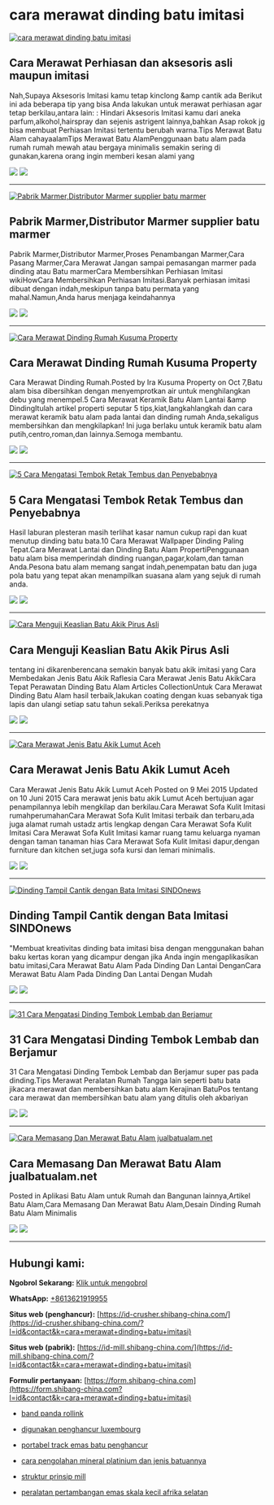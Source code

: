# cara merawat dinding batu imitasi

<a href="https://swt.shibang-china.com/?l=id&img&k=cara+merawat+dinding+batu+imitasi" target="_blank">![cara merawat dinding batu imitasi](http://static.shibang-china.com/all-800x300/207.jpg)</a>

## Cara Merawat Perhiasan dan aksesoris asli maupun imitasi
Nah,Supaya Aksesoris Imitasi kamu tetap kinclong &amp cantik ada Berikut ini ada beberapa tip yang bisa Anda lakukan untuk merawat perhiasan agar tetap berkilau,antara lain: : Hindari Aksesoris Imitasi kamu dari aneka parfum,alkohol,hairspray dan sejenis astrigent lainnya,bahkan Asap rokok jg bisa membuat Perhiasan Imitasi tertentu berubah warna.Tips Merawat Batu Alam cahayaalamTips Merawat Batu AlamPenggunaan batu alam pada rumah rumah mewah atau bergaya minimalis semakin sering di gunakan,karena orang ingin memberi kesan alami yang


<a href="https://whatsapp.shibangsoft.com/WhatsApp.php" target="_blank" title="WhatsApp">![](http://static.shibang-china.com/icon/whatsapp.png)</a> <a href="https://swt.shibang-china.com/?l=id&icon&k=cara+merawat+dinding+batu+imitasi" target="_blank">![](http://static.shibang-china.com/icon/chat-id.png)</a>

---

<a href="https://swt.shibang-china.com/?l=id&img&k=cara+merawat+dinding+batu+imitasi" target="_blank">![Pabrik Marmer,Distributor Marmer supplier batu marmer](http://static.shibang-china.com/all-800x300/967.jpg)</a>

## Pabrik Marmer,Distributor Marmer supplier batu marmer
Pabrik Marmer,Distributor Marmer,Proses Penambangan Marmer,Cara Pasang Marmer,Cara Merawat Jangan sampai pemasangan marmer pada dinding atau Batu marmerCara Membersihkan Perhiasan Imitasi wikiHowCara Membersihkan Perhiasan Imitasi.Banyak perhiasan imitasi dibuat dengan indah,meskipun tanpa batu permata yang mahal.Namun,Anda harus menjaga keindahannya


<a href="https://whatsapp.shibangsoft.com/WhatsApp.php" target="_blank" title="WhatsApp">![](http://static.shibang-china.com/icon/whatsapp.png)</a> <a href="https://swt.shibang-china.com/?l=id&icon&k=cara+merawat+dinding+batu+imitasi" target="_blank">![](http://static.shibang-china.com/icon/chat-id.png)</a>

---

<a href="https://swt.shibang-china.com/?l=id&img&k=cara+merawat+dinding+batu+imitasi" target="_blank">![Cara Merawat Dinding Rumah Kusuma Property](http://static.shibang-china.com/all-800x300/23.jpg)</a>

## Cara Merawat Dinding Rumah Kusuma Property
Cara Merawat Dinding Rumah.Posted by Ira Kusuma Property on Oct 7,Batu alam bisa dibersihkan dengan menyemprotkan air untuk menghilangkan debu yang menempel.5 Cara Merawat Keramik Batu Alam Lantai &amp DindingItulah artikel properti seputar 5 tips,kiat,langkahlangkah dan cara merawat keramik batu alam pada lantai dan dinding rumah Anda,sekaligus membersihkan dan mengkilapkan! Ini juga berlaku untuk keramik batu alam putih,centro,roman,dan lainnya.Semoga membantu.


<a href="https://whatsapp.shibangsoft.com/WhatsApp.php" target="_blank" title="WhatsApp">![](http://static.shibang-china.com/icon/whatsapp.png)</a> <a href="https://swt.shibang-china.com/?l=id&icon&k=cara+merawat+dinding+batu+imitasi" target="_blank">![](http://static.shibang-china.com/icon/chat-id.png)</a>

---

<a href="https://swt.shibang-china.com/?l=id&img&k=cara+merawat+dinding+batu+imitasi" target="_blank">![5 Cara Mengatasi Tembok Retak Tembus dan Penyebabnya](http://static.shibang-china.com/all-800x300/516.jpg)</a>

## 5 Cara Mengatasi Tembok Retak Tembus dan Penyebabnya
Hasil laburan plesteran masih terlihat kasar namun cukup rapi dan kuat menutup dinding batu bata.10 Cara Merawat Wallpaper Dinding Paling Tepat.Cara Merawat Lantai dan Dinding Batu Alam PropertiPenggunaan batu alam bisa memperindah dinding ruangan,pagar,kolam,dan taman Anda.Pesona batu alam memang sangat indah,penempatan batu dan juga pola batu yang tepat akan menampilkan suasana alam yang sejuk di rumah anda.


<a href="https://whatsapp.shibangsoft.com/WhatsApp.php" target="_blank" title="WhatsApp">![](http://static.shibang-china.com/icon/whatsapp.png)</a> <a href="https://swt.shibang-china.com/?l=id&icon&k=cara+merawat+dinding+batu+imitasi" target="_blank">![](http://static.shibang-china.com/icon/chat-id.png)</a>

---

<a href="https://swt.shibang-china.com/?l=id&img&k=cara+merawat+dinding+batu+imitasi" target="_blank">![Cara Menguji Keaslian Batu Akik Pirus Asli](http://static.shibang-china.com/all-800x300/1443.jpg)</a>

## Cara Menguji Keaslian Batu Akik Pirus Asli
tentang ini dikarenberencana semakin banyak batu akik imitasi yang Cara Membedakan Jenis Batu Akik Raflesia Cara Merawat Jenis Batu AkikCara Tepat Perawatan Dinding Batu Alam Articles CollectionUntuk Cara Merawat Dinding Batu Alam hasil terbaik,lakukan coating dengan kuas sebanyak tiga lapis dan ulangi setiap satu tahun sekali.Periksa perekatnya


<a href="https://whatsapp.shibangsoft.com/WhatsApp.php" target="_blank" title="WhatsApp">![](http://static.shibang-china.com/icon/whatsapp.png)</a> <a href="https://swt.shibang-china.com/?l=id&icon&k=cara+merawat+dinding+batu+imitasi" target="_blank">![](http://static.shibang-china.com/icon/chat-id.png)</a>

---

<a href="https://swt.shibang-china.com/?l=id&img&k=cara+merawat+dinding+batu+imitasi" target="_blank">![Cara Merawat Jenis Batu Akik Lumut Aceh](http://static.shibang-china.com/all-800x300/75.jpg)</a>

## Cara Merawat Jenis Batu Akik Lumut Aceh
Cara Merawat Jenis Batu Akik Lumut Aceh Posted on 9 Mei 2015 Updated on 10 Juni 2015 Cara merawat jenis batu akik Lumut Aceh bertujuan agar penampilannya lebih mengkilap dan berkilau.Cara Merawat Sofa Kulit Imitasi rumahperumahanCara Merawat Sofa Kulit Imitasi terbaik dan terbaru,ada juga alamat rumah ustadz artis lengkap dengan Cara Merawat Sofa Kulit Imitasi Cara Merawat Sofa Kulit Imitasi kamar ruang tamu keluarga nyaman dengan taman tanaman hias Cara Merawat Sofa Kulit Imitasi dapur,dengan furniture dan kitchen set,juga sofa kursi dan lemari minimalis.


<a href="https://whatsapp.shibangsoft.com/WhatsApp.php" target="_blank" title="WhatsApp">![](http://static.shibang-china.com/icon/whatsapp.png)</a> <a href="https://swt.shibang-china.com/?l=id&icon&k=cara+merawat+dinding+batu+imitasi" target="_blank">![](http://static.shibang-china.com/icon/chat-id.png)</a>

---

<a href="https://swt.shibang-china.com/?l=id&img&k=cara+merawat+dinding+batu+imitasi" target="_blank">![Dinding Tampil Cantik dengan Bata Imitasi SINDOnews](http://static.shibang-china.com/all-800x300/1505.jpg)</a>

## Dinding Tampil Cantik dengan Bata Imitasi SINDOnews
"Membuat kreativitas dinding bata imitasi bisa dengan menggunakan bahan baku kertas koran yang dicampur dengan jika Anda ingin mengaplikasikan batu imitasi,Cara Merawat Batu Alam Pada Dinding Dan Lantai DenganCara Merawat Batu Alam Pada Dinding Dan Lantai Dengan Mudah


<a href="https://whatsapp.shibangsoft.com/WhatsApp.php" target="_blank" title="WhatsApp">![](http://static.shibang-china.com/icon/whatsapp.png)</a> <a href="https://swt.shibang-china.com/?l=id&icon&k=cara+merawat+dinding+batu+imitasi" target="_blank">![](http://static.shibang-china.com/icon/chat-id.png)</a>

---

<a href="https://swt.shibang-china.com/?l=id&img&k=cara+merawat+dinding+batu+imitasi" target="_blank">![31 Cara Mengatasi Dinding Tembok Lembab dan Berjamur](http://static.shibang-china.com/all-800x300/819.jpg)</a>

## 31 Cara Mengatasi Dinding Tembok Lembab dan Berjamur
31 Cara Mengatasi Dinding Tembok Lembab dan Berjamur super pas pada dinding.Tips Merawat Peralatan Rumah Tangga lain seperti batu bata jikacara merawat dan membersihkan batu alam Kerajinan BatuPos tentang cara merawat dan membersihkan batu alam yang ditulis oleh akbariyan


<a href="https://whatsapp.shibangsoft.com/WhatsApp.php" target="_blank" title="WhatsApp">![](http://static.shibang-china.com/icon/whatsapp.png)</a> <a href="https://swt.shibang-china.com/?l=id&icon&k=cara+merawat+dinding+batu+imitasi" target="_blank">![](http://static.shibang-china.com/icon/chat-id.png)</a>

---

<a href="https://swt.shibang-china.com/?l=id&img&k=cara+merawat+dinding+batu+imitasi" target="_blank">![Cara Memasang Dan Merawat Batu Alam jualbatualam.net](http://static.shibang-china.com/all-800x300/29.jpg)</a>

## Cara Memasang Dan Merawat Batu Alam jualbatualam.net
Posted in Aplikasi Batu Alam untuk Rumah dan Bangunan lainnya,Artikel Batu Alam,Cara Memasang Dan Merawat Batu Alam,Desain Dinding Rumah Batu Alam Minimalis

<a href="https://whatsapp.shibangsoft.com/WhatsApp.php" target="_blank" title="WhatsApp">![](http://static.shibang-china.com/icon/whatsapp.png)</a> <a href="https://swt.shibang-china.com/?l=id&icon&k=cara+merawat+dinding+batu+imitasi" target="_blank">![](http://static.shibang-china.com/icon/chat-id.png)</a>

---
## Hubungi kami:

**Ngobrol Sekarang:** [Klik untuk mengobrol](https://swt.shibang-china.com?l=id&contact&k=cara+merawat+dinding+batu+imitasi)

**WhatsApp:**  [+8613621919955](https://whatsapp.shibangsoft.com/WhatsApp.php)

**Situs web (penghancur):** [https://id-crusher.shibang-china.com/](https://id-crusher.shibang-china.com/?l=id&contact&k=cara+merawat+dinding+batu+imitasi)

**Situs web (pabrik):** [https://id-mill.shibang-china.com/](https://id-mill.shibang-china.com/?l=id&contact&k=cara+merawat+dinding+batu+imitasi)

**Formulir pertanyaan:** [https://form.shibang-china.com](https://form.shibang-china.com?l=id&contact&k=cara+merawat+dinding+batu+imitasi)

* [band panda rollink](../33/band%20panda%20rollink.md)

* [digunakan penghancur luxembourg](../34/digunakan%20penghancur%20luxembourg.md)

* [portabel track emas batu penghancur](../32/portabel%20track%20emas%20batu%20penghancur.md)

* [cara pengolahan mineral platinium dan jenis batuannya](../40/cara%20pengolahan%20mineral%20platinium%20dan%20jenis%20batuannya.md)

* [struktur prinsip mill](../38/struktur%20prinsip%20mill.md)

* [peralatan pertambangan emas skala kecil afrika selatan](../40/peralatan%20pertambangan%20emas%20skala%20kecil%20afrika%20selatan.md)